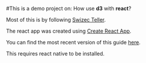 #This is a demo project on: How use **d3** with **react**?

Most of this is by following [Swizec Teller](http://tinyurl.com/j8k78oy).

The react app was created using  [Create React App](https://github.com/facebookincubator/create-react-app).

You can find the most recent version of this guide [here](https://github.com/facebookincubator/create-react-app/blob/master/packages/react-scripts/template/README.md).

This requires react native to be installed.

